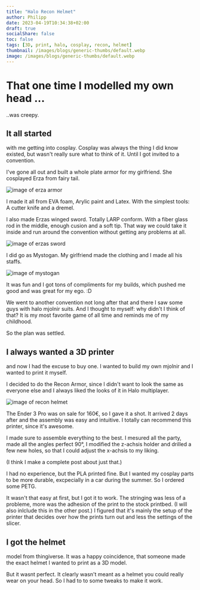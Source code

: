 ```yaml
---
title: "Halo Recon Helmet"
author: Philipp
date: 2023-04-19T10:34:38+02:00
draft: true
socialShare: false
toc: false
tags: [3D, print, halo, cosplay, recon, helmet]
thumbnail: /images/blogs/generic-thumbs/default.webp
image: /images/blogs/generic-thumbs/default.webp
---
```


# That one time I modelled my own head ...

..was creepy.

## It all started

with me getting into cosplay. Cosplay was always the thing I did know existed, but wasn't really sure what to think of it. Until I got invited to a convention.

I've gone all out and built a whole plate armor for my girlfriend. She cosplayed Erza from fairy tail.

![image of erza armor](pathtoimage)

I made it all from EVA foam, Arylic paint and Latex. With the simplest tools: A cutter knife and a dremel.

I also made Erzas winged sword. Totally LARP conform. With a fiber glass rod in the middle, enough cusion and a soft tip.
That way we could take it inside and run around the convention without getting any problems at all.

![image of erzas sword](pathtoimage)

I did go as Mystogan. My girlfriend made the clothing and I made all his staffs.

![image of mystogan](pathtoimage)

It was fun and I got tons of compliments for my builds, which pushed me good and was great for my ego. :D

We went to another convention not long after that and there I saw some guys with halo mjolnir suits.
And I thought to myself: why didn't I think of that?
It is my most favorite game of all time and reminds me of my childhood.

So the plan was settled.

## I always wanted a 3D printer

and now I had the excuse to buy one. I wanted to build my own mjolnir and I wanted to print it myself.

I decided to do the Recon Armor, since I didn't want to look the same as everyone else and I always liked the looks of it in Halo multiplayer.

![image of recon helmet]()

The Ender 3 Pro was on sale for 160€, so I gave it a shot.
It arrived 2 days after and the assembly was easy and intuitive. I totally can recommend this printer, since it's awesome.

I made sure to assemble everything to the best. I mesured all the party, made all the angles perfect 90°, I modified the z-achsis holder and drilled a few new holes, so that I could adjust the x-achsis to my liking.

(I think I make a complete post about just that.)

I had no experience, but the PLA printed fine. But I wanted my cosplay parts to be more durable, excpecially in a car during the summer. So I ordered some PETG.

It wasn't that easy at first, but I got it to work. The stringing was less of a probleme, more was the adhesion of the print to the stock printbed. (I will also inlclude this in the other post.)
I figured that it's mainly the setup of the printer that decides over how the prints turn out and less the settings of the slicer.

## I got the helmet

model from thingiverse. It was a happy coincidence, that someone made the exact helmet I wanted to print as a 3D model.

But it wasnt perfect. It clearly wasn't meant as a helmet you could really wear on your head.
So I had to to some tweaks to make it work.